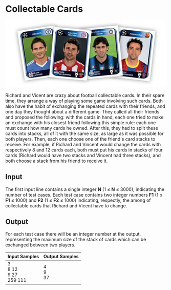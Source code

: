 # Collectable Cards
![Cards](../../../gallery/images/problems/UOJ_1028.png)

Richard and Vicent are crazy about football collectable cards. In their spare time, they arrange a way of playing some game involving such cards. Both also have the habit of exchanging the repeated cards with their friends, and one day they thought about a different game. They called all their friends and proposed the following: with the cards in hand, each one tried to make an exchange with his closest friend following this simple rule: each one must count how many cards he owned. After this, they had to split these cards into stacks, all of it with the same size, as large as it was possible for both players. Then, each one choose one of the friend's card stacks to receive. For example, if Richard and Vincent would change the cards with respectively 8 and 12 cards each, both must put his cards in stacks of four cards (Richard would have two stacks and Vincent had three stacks), and both choose a stack from his friend to receive it.

## Input
The first input line contains a single integer **N** (1 ≤ **N** ≤ 3000), indicating the number of test cases. Each test case contains two integer numbers **F1** (1 ≤ **F1** ≤ 1000) and **F2** (1 ≤ **F2** ≤ 1000) indicating, respectly, the among of collectable cards that Richard and Vicent have to change.

## Output
For each test case there will be an integer number at the output, representing the maximum size of the stack of cards which can be exchanged between two players.

|          Input Samples          | Output Samples |
|---------------------------------|----------------|
| 3<br> 8 12<br> 9 27<br> 259 111 | 4<br> 9<br> 37 |